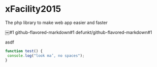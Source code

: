 # xFacility2015
The php library to make web app easier and faster

￼#1
github-flavored-markdown#1
defunkt/github-flavored-markdown#1

asdf

```javascript
function test() {
 console.log("look ma’, no spaces");
}
```
